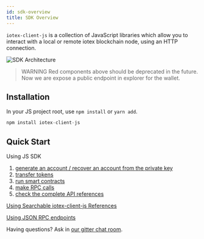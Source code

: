 ```yaml
---
id: sdk-overview
title: SDK Overview
---
```


`iotex-client-js` is a collection of JavaScript libraries which allow you to interact with a local or remote iotex blockchain node, using an HTTP connection.

![SDK Architecture](/img/sdk-architecture.png)

> WARNING Red components above should be deprecated in the future. Now we are expose a public endpoint in explorer for the wallet.

## Installation

In your JS project root, use `npm install` or `yarn add`.

```js
npm install iotex-client-js
```

## Quick Start

Using JS SDK

1. [generate an account / recover an account from the private key](/docs/sdk-account)
2. [transfer tokens](/docs/sdk-transfer)
3. [run smart contracts](/docs/sdk-smart-contract)
4. [make RPC calls](/docs/sdk-rpc-methods)
5. [check the complete API references](/docs/iotex-client-js)

[Using Searchable iotex-client-js References](/iotex-client)

[Using JSON RPC endpoints](/docs/json-rpc)


Having questions? Ask in [our gitter chat room](https://gitter.im/iotex-dev-community/Lobby).
